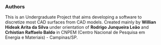 ### Authors

This is an Undergraduate Project that aims developing a software to discretize most CAD surfaces from CAD models.
Created mainly by **Willian Hideak Arita da Silva** under orientation of **Rodrigo Junqueira Leão** and **Crhistian Raffaelo Baldo** in CNPEM (Centro Nacional de Pesquisa em Energia e Materiais) - Campinas/SP.
